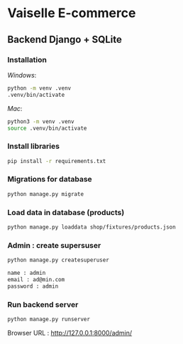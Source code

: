 # Vaiselle E-commerce

## Backend Django + SQLite

### Installation

_Windows_:
```bash
python -m venv .venv
.venv/bin/activate
```

_Mac_:
```bash
python3 -m venv .venv
source .venv/bin/activate
```

### Install libraries
```bash
pip install -r requirements.txt
```

### Migrations for database
```bash
python manage.py migrate
```

### Load data in database (products)
```bash
python manage.py loaddata shop/fixtures/products.json
```

### Admin : create supersuser
```bash
python manage.py createsuperuser
```

```bash
name : admin
email : ad@min.com
password : admin
```

### Run backend server
```bash
python manage.py runserver
```

Browser URL : http://127.0.0.1:8000/admin/